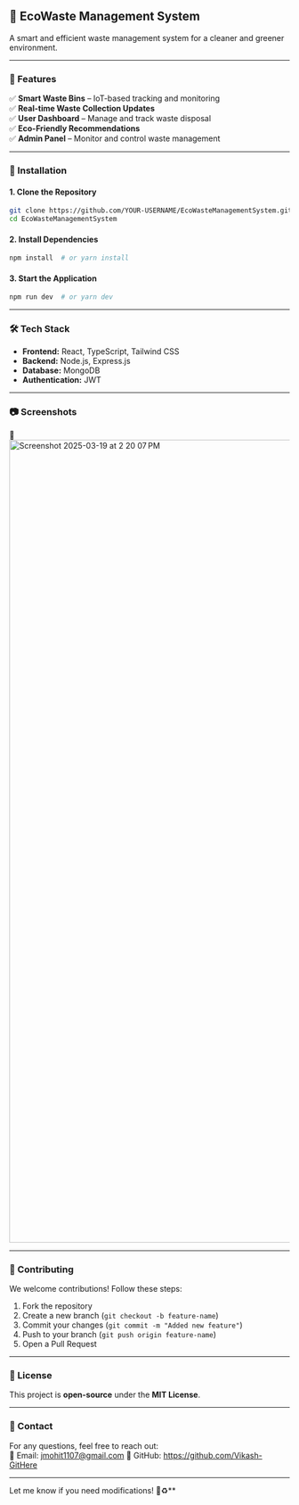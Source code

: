 ## 🌿 **EcoWaste Management System**  
A smart and efficient waste management system for a cleaner and greener environment.  

---

### **📌 Features**
✅ **Smart Waste Bins** – IoT-based tracking and monitoring  
✅ **Real-time Waste Collection Updates**  
✅ **User Dashboard** – Manage and track waste disposal  
✅ **Eco-Friendly Recommendations**  
✅ **Admin Panel** – Monitor and control waste management  

---

### **🚀 Installation**
#### **1. Clone the Repository**
```sh
git clone https://github.com/YOUR-USERNAME/EcoWasteManagementSystem.git
cd EcoWasteManagementSystem
```

#### **2. Install Dependencies**
```sh
npm install  # or yarn install
```

#### **3. Start the Application**
```sh
npm run dev  # or yarn dev
```

---

### **🛠️ Tech Stack**
- **Frontend:** React, TypeScript, Tailwind CSS  
- **Backend:** Node.js, Express.js  
- **Database:** MongoDB  
- **Authentication:** JWT  

---

### **📷 Screenshots**
🚀 <img width="1440" alt="Screenshot 2025-03-19 at 2 20 07 PM" src="https://github.com/user-attachments/assets/f5e1effc-e1fe-4126-bcec-63e3a8f97993" />


---

### **📝 Contributing**
We welcome contributions! Follow these steps:  
1. Fork the repository  
2. Create a new branch (`git checkout -b feature-name`)  
3. Commit your changes (`git commit -m "Added new feature"`)  
4. Push to your branch (`git push origin feature-name`)  
5. Open a Pull Request  

---

### **📜 License**
This project is **open-source** under the **MIT License**.  

---

### **📩 Contact**
For any questions, feel free to reach out:  
📧 Email: jmohit1107@gmail.com
🔗 GitHub: https://github.com/Vikash-GitHere

---

Let me know if you need modifications! 🚀♻️**
